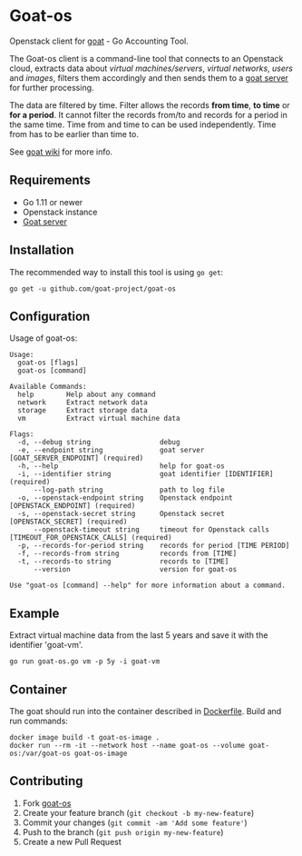 # Goat-os

Openstack client for [goat](https://github.com/goat-project/goat) - Go Accounting Tool.

The Goat-os client is a command-line tool that connects to an Openstack cloud, 
extracts data about _virtual machines/servers_, _virtual networks_, _users_ and _images_, filters them 
accordingly and then sends them to a [goat server](https://github.com/goat-project/goat) for 
further processing. 

The data are filtered by time. Filter allows the records **from time**, **to time** or 
**for a period**. It cannot filter the records from/to and records for a period in 
the same time. Time from and time to can be used independently. Time from has to be 
earlier than time to.

See [goat wiki](https://github.com/goat-project/goat/wiki) for more info.

## Requirements
* Go 1.11 or newer
* Openstack instance
* [Goat server](https://github.com/goat-project/goat)

## Installation
The recommended way to install this tool is using `go get`:
```
go get -u github.com/goat-project/goat-os
```

## Configuration
Usage of goat-os:
```
Usage:
  goat-os [flags]
  goat-os [command]

Available Commands:
  help        Help about any command
  network     Extract network data
  storage     Extract storage data
  vm          Extract virtual machine data

Flags:
  -d, --debug string                 debug
  -e, --endpoint string              goat server [GOAT_SERVER_ENDPOINT] (required)
  -h, --help                         help for goat-os
  -i, --identifier string            goat identifier [IDENTIFIER] (required)
      --log-path string              path to log file
  -o, --openstack-endpoint string    Openstack endpoint [OPENSTACK_ENDPOINT] (required)
  -s, --openstack-secret string      Openstack secret [OPENSTACK_SECRET] (required)
      --openstack-timeout string     timeout for Openstack calls [TIMEOUT_FOR_OPENSTACK_CALLS] (required)
  -p, --records-for-period string    records for period [TIME PERIOD]
  -f, --records-from string          records from [TIME]
  -t, --records-to string            records to [TIME]
      --version                      version for goat-os

Use "goat-os [command] --help" for more information about a command.
```

## Example
Extract virtual machine data from the last 5 years and save it with the identifier 'goat-vm'.
```
go run goat-os.go vm -p 5y -i goat-vm
```

## Container
The goat should run into the container described in [Dockerfile](https://github.com/goat-project/goat-os/blob/master/Dockerfile). 
Build and run commands:
```
docker image build -t goat-os-image .
docker run --rm -it --network host --name goat-os --volume goat-os:/var/goat-os goat-os-image
```

## Contributing
1. Fork [goat-os](https://github.com/goat-project/goat-os/fork)
2. Create your feature branch (`git checkout -b my-new-feature`)
3. Commit your changes (`git commit -am 'Add some feature'`)
4. Push to the branch (`git push origin my-new-feature`)
5. Create a new Pull Request